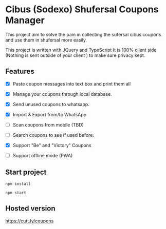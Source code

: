 # Cibus (Sodexo) Shufersal Coupons Manager

This project aim to solve the pain in collecting the sufersal cibus coupons and use them in shufersal more easily.

This project is written with JQuery and TypeScript
It is 100% client side (Nothing is sent outside of your client ) to make sure privacy kept.

## Features

- [x] Paste coupon messages into text box and print them all

- [x] Manage your coupons through local database.

- [x] Send unused coupons to whatsapp.

- [x] Import & Export from/to WhatsApp

- [ ] Scan coupons from mobile (TBD)

- [ ] Search coupons to see if used before.

- [x] Support "Be" and "Victory" Coupons

- [ ] Support offline mode (PWA)




## Start project

`npm install`

`npm start`

## Hosted version

https://cutt.ly/coupons
